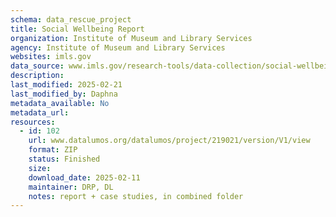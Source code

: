 ```yaml
---
schema: data_rescue_project 
title: Social Wellbeing Report
organization: Institute of Museum and Library Services
agency: Institute of Museum and Library Services
websites: imls.gov
data_source: www.imls.gov/research-tools/data-collection/social-wellbeing-report
description: 
last_modified: 2025-02-21
last_modified_by: Daphna
metadata_available: No
metadata_url: 
resources:
  - id: 102
    url: www.datalumos.org/datalumos/project/219021/version/V1/view
    format: ZIP
    status: Finished
    size: 
    download_date: 2025-02-11
    maintainer: DRP, DL
    notes: report + case studies, in combined folder
---
```


